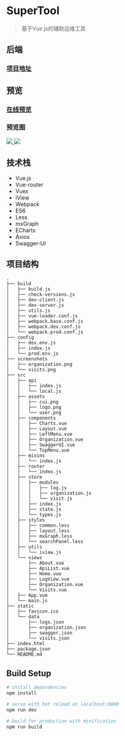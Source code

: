 # SuperTool

> 基于Vue.js的辅助运维工具

## 后端

### [项目地址](https://github.com/igonglei/super-tool-server)

## 预览

### [在线预览](https://igonglei.github.io/super-tool/)

### 预览图
<p>
  <a href="https://igonglei.github.io/super-tool/" target="_blank">
    <img src="https://raw.githubusercontent.com/igonglei/super-tool/master/screenshots/organization.png">
    <img src="https://raw.githubusercontent.com/igonglei/super-tool/master/screenshots/visits.png">
  </a>
</p>

## 技术栈

- Vue.js
- Vue-router
- Vuex
- iView
- Webpack
- ES6
- Less
- mxGraph
- ECharts
- Axios
- Swagger-UI

## 项目结构
```
.
├── build
│   ├── build.js
│   ├── check-versions.js
│   ├── dev-client.js
│   ├── dev-server.js
│   ├── utils.js
│   ├── vue-loader.conf.js
│   ├── webpack.base.conf.js
│   ├── webpack.dev.conf.js
│   └── webpack.prod.conf.js
├── config
│   ├── dev.env.js
│   ├── index.js
│   └── prod.env.js
├── screenshots
│   ├── organization.png
│   └── visits.png
├── src
│   ├── api
│   │   ├── index.js
│   │   └── local.js
│   ├── assets
│   │   ├── cui.png
│   │   ├── logo.png
│   │   └── user.png
│   ├── components
│   │   ├── Charts.vue
│   │   ├── Layout.vue
│   │   ├── LeftMenu.vue
│   │   ├── Organization.vue
│   │   ├── SwaggerUI.vue
│   │   └── TopMenu.vue
│   ├── mixins
│   │   └── index.js
│   ├── router
│   │   └── index.js
│   ├── store
│   │   ├── modules
│   │   │   ├── log.js
│   │   │   ├── organization.js
│   │   │   └── visit.js
│   │   ├── index.js
│   │   ├── state.js
│   │   └── types.js
│   ├── styles
│   │   ├── common.less
│   │   ├── layout.less
│   │   ├── mxGraph.less
│   │   └── searchPanel.less
│   ├── utils
│   │   └── iview.js
│   └── views
│       ├── About.vue
│       ├── ApiList.vue
│       ├── Home.vue
│       ├── LogView.vue
│       ├── Organization.vue
│       └── Visits.vue
│   ├── App.vue
│   └── main.js
├── static
│   ├── favicon.ico
│   └── data
│       ├── logs.json
│       ├── organization.json
│       ├── swagger.json
│       └── visits.json
├── index.html
├── package.json
└── README.md
```

## Build Setup

``` bash
# install dependencies
npm install

# serve with hot reload at localhost:8080
npm run dev

# build for production with minification
npm run build
```
